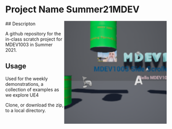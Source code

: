 # Project Name  Summer21MDEV
<img src="Saved/AutoScreenshot.png" width="320"  align="right" />
## Descripton

A github repository for the in-class scratch project for MDEV1003 in Summer 2021.

## Usage
Used for the weekly demonstrations, a collection of examples as we explore UE4

Clone, or download the zip, to a local directory.
